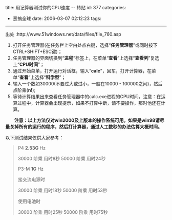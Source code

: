 title: 用记算器测试你的CPU速度 -- 转贴
id: 377
categories:
  - 恶搞全球
date: 2006-03-07 02:12:23
tags:
---

<div id="msgcns!9697D6160EFEBC17!608" class="bvMsg"><div>
<div>出处 :http://www.51windows.net/data/files/file_760.asp

1.  打开任务管理器(在任务栏上空白处点右键，选择“**任务管理器**”或同时按下CTRL+SHIFT+ESC键)；<li>任务管理器的界面切换到“**进程**”标签上，在菜单“**查看**”上选择“**查看列**”复选上“**CPU时间**”；<li>通过开始菜单，打开运行对话框，输入“**calc**”，回车，打开计算器，在菜单“**查看**”上选择“**科学型**”；<li>输入一个数如30000(不要过大或过小，一般在10000 - 100000之间)，然后点阶乘(**n!**);<li>等待计算结果出来查看任务管理器中的calc.exe进程的CPU时间，注意：在运算过程中，计算器会出现提示，如果不打算中断，请不要操作，那时他还在计算。

　　**注意：以上方法仅对win2000及上版本的操作系统可用。如果是win98请尽量关掉所有的运行的程序，然后打计算器，通过人工数秒的办法估算大概时间。**

以下测试结果仅供大家参考：

> P4 **2.53G** Hz
> 
> 30000 阶乘 用时8秒
> 50000 阶乘 用时24秒
> 
> P3-M **1G** Hz
> 
> 接交流电源时
> 
> 30000 阶乘 用时18秒
> 50000 阶乘 用时53秒
> 
> 使用电池时
> 
> 30000 阶乘 用时25秒
> 50000 阶乘 用时75秒</div></div></div>